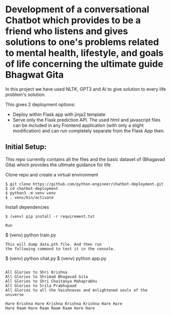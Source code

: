 # Development of a conversational Chatbot which provides to be a friend who listens and gives solutions to one's problems related to mental health, lifestyle, and goals of life concerning the ultimate guide Bhagwat Gita 

In this project we have used NLTK, GPT3 and AI to give solution to every life problem's solution.

This gives 2 deployment options:
- Deploy within Flask app with jinja2 template
- Serve only the Flask prediction API. The used html and javascript files can be included in any Frontend application (with only a slight modification) and can run completely separate from the Flask App then.

## Initial Setup:
This repo currently contains all the files and the basic dataset of (Bhagavad Gita) which provides the ultimate guidance for life 

Clone repo and create a virtual environment
```
$ git clone https://github.com/python-engineer/chatbot-deployment.git
$ cd chatbot-deployment
$ python3 -m venv venv
$ . venv/bin/activate
```
Install dependencies
```
$ (venv) pip install -r requirement.txt
```
```
Run
```
$ (venv) python train.py
```
This will dump data.pth file. And then run
the following command to test it in the console.
```
$ (venv) python chat.py
$ (venv) python app.py

```

All Glories to Shri Krishna
All Glories to Shrimad Bhagavad Gita
All Glories to Shri Chaitanya Mahaprabhu
All Glories to Srila Prabhupaad
All Glories to all the Vaishnavas and enlightened souls of the universe

Hare Krishna Hare Krishna Krishna Krishna Hare Hare
Hare Raam Hare Raam Raam Raam Hare Hare
